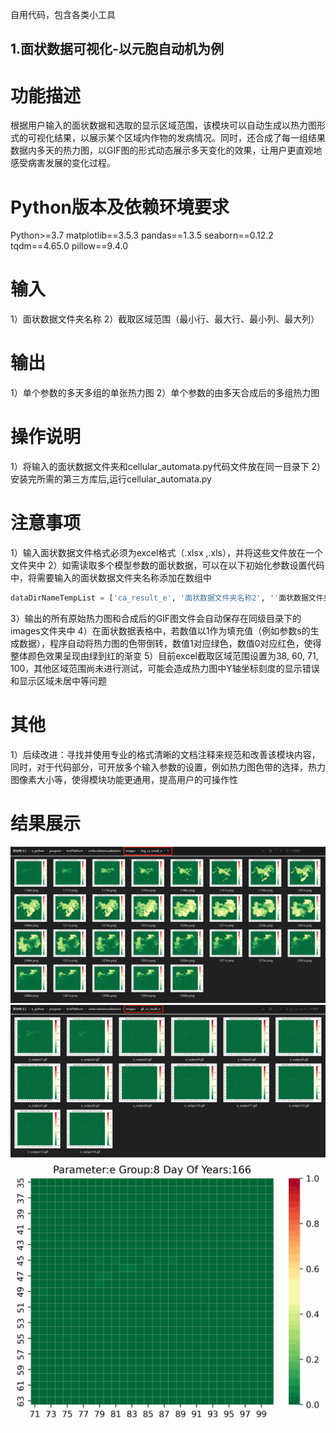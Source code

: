 自用代码，包含各类小工具

## 1.面状数据可视化-以元胞自动机为例

# 功能描述

根据用户输入的面状数据和选取的显示区域范围，该模块可以自动生成以热力图形式的可视化结果，以展示某个区域内作物的发病情况。同时，还合成了每一组结果数据内多天的热力图，以GIF图的形式动态展示多天变化的效果，让用户更直观地感受病害发展的变化过程。

# Python版本及依赖环境要求

Python>=3.7
matplotlib==3.5.3
pandas==1.3.5
seaborn==0.12.2
tqdm==4.65.0
pillow==9.4.0

# 输入

1）面状数据文件夹名称
2）截取区域范围（最小行、最大行、最小列、最大列）

# 输出

1）单个参数的多天多组的单张热力图
2）单个参数的由多天合成后的多组热力图

# 操作说明

1）将输入的面状数据文件夹和cellular_automata.py代码文件放在同一目录下
2）安装完所需的第三方库后,运行cellular_automata.py
# 注意事项

1）输入面状数据文件格式必须为excel格式（.xlsx ,.xls），并将这些文件放在一个文件夹中
2）如需读取多个模型参数的面状数据，可以在以下初始化参数设置代码中，将需要输入的面状数据文件夹名称添加在数组中
``` Python
dataDirNameTempList = ['ca_result_e', '面状数据文件夹名称2', ''面状数据文件夹名称3']
```
3）输出的所有原始热力图和合成后的GIF图文件会自动保存在同级目录下的images文件夹中
4）在面状数据表格中，若数值以1作为填充值（例如参数s的生成数据），程序自动将热力图的色带倒转，数值1对应绿色，数值0对应红色，使得整体颜色效果呈现由绿到红的渐变
5）目前excel截取区域范围设置为38, 60, 71, 100，其他区域范围尚未进行测试，可能会造成热力图中Y轴坐标刻度的显示错误和显示区域未居中等问题

# 其他

1）后续改进：寻找并使用专业的格式清晰的文档注释来规范和改善该模块内容，同时，对于代码部分，可开放多个输入参数的设置，例如热力图色带的选择，热力图像素大小等，使得模块功能更通用，提高用户的可操作性

# 结果展示

![img.png](introduction/img.png)
![img1.png](introduction/img1.png)
![e_output8.gif](introduction/e_output8.gif)